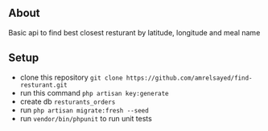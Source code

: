 ## About
Basic api to find best closest resturant by latitude, longitude and meal name

## Setup 
- clone this repository `git clone https://github.com/amrelsayed/find-resturant.git`
- run this command `php artisan key:generate`
- create db `resturants_orders` 
- run `php artisan migrate:fresh --seed`
- run `vendor/bin/phpunit` to run unit tests
